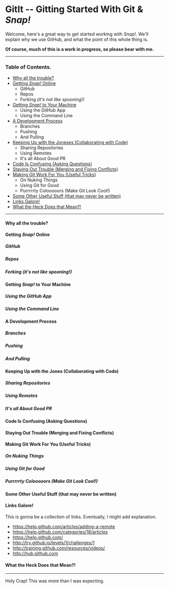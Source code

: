 # GitIt -- Gitting Started With Git & *Snap!*

Welcome, here's a great way to get started working with *Snap!*. We'll explain why we use GitHub, and what the point of this whole thing is.

**Of course, much of this is a work in progress, so please bear with me.**

---

### Table of Contents.
* [Why all the trouble?][]
* [Getting *Snap!* Online][]
    * GitHub
    * Repos
    * Forking *(it's not like spooning!)*
* [Getting *Snap!* to Your Machine][]
    * Using the GitHub App
    * Using the Command Line
* [A Development Process][]
    * Branches
    * Pushing
    * And Pulling
* [Keeping Up with the Joneses (Collaborating with Code)][]
    * Sharing Repositories
    * Using Remotes
    * It's all About Good PR
* [Code Is Confusing (Asking Questions)][]
* [Staying Out Trouble (Merging and Fixing Conflicts)][]
* [Making Git Work For You (Useful Tricks)][]
    * On Nuking Things
    * Using Git for Good
    * Purrrrrty Colooooors (Make Git Look Cool!)
* [Some Other Useful Stuff (that may never be written)][]
* [Links Galore!][]
* [What the Heck Does that Mean?!][]

---

<a name="trouble"></a>
####  Why all the trouble?

<a name="github"></a>
#### Getting *Snap!* Online
##### GitHub
##### Repos
##### Forking *(it's not like spooning!)*

<a name="local"></a>
#### Getting *Snap!* to Your Machine
##### Using the GitHub App
##### Using the Command Line

<a name="process"></a>
#### A Development Process
##### Branches
##### Pushing
##### And Pulling

<a name="collaboration"></a>
#### Keeping Up with the Jones (Collaborating with Code)
##### Sharing Repositories
##### Using Remotes
##### It's all About Good PR

<a name="questions"></a>
#### Code Is Confusing (Asking Questions)

<a name="merging"></a>
#### Staying Out Trouble (Merging and Fixing Conflicts)

<a name="tips"></a>
#### Making Git Work For You (Useful Tricks)
##### On Nuking Things
##### Using Git for Good
##### Purrrrrty Colooooors (Make Git Look Cool!)

<a name="tricks"></a>
#### Some Other Useful Stuff (that may never be written)

<a name="links"></a>
#### Links Galore!
This is gonna be a collection of links. Eventually, I might add explanation.

* https://help.github.com/articles/adding-a-remote
* https://help.github.com/categories/18/articles
* https://help.github.com/
* http://try.github.io/levels/1/challenges/1
* http://training.github.com/resources/videos/
* http://hub.github.com


<a name="terms"></a>
#### What the Heck Does that Mean?!

---
Holy Crap! This was more than I was expecting.





[Why all the trouble?]: #trouble
[Getting *Snap!* Online]: #github
[Getting *Snap!* to Your Machine]: #local
[A Development Process]: #process
[Keeping Up with the Joneses (Collaborating with Code)]: #collaboration
[Code Is Confusing (Asking Questions)]: #questions
[Staying Out Trouble (Merging and Fixing Conflicts)]: #merging
[Making Git Work For You (Useful Tricks)]: #tips
[Some Other Useful Stuff (that may never be written)]: #tricks
[Links Galore!]: #links
[What the Heck Does that Mean?!]: #terms